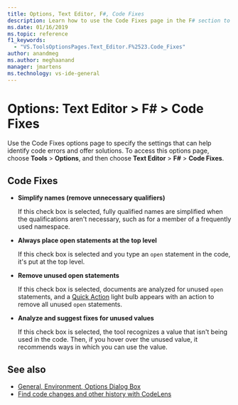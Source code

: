 ```yaml
---
title: Options, Text Editor, F#, Code Fixes
description: Learn how to use the Code Fixes page in the F# section to specify the settings that can help identify code errors and offer solutions.
ms.date: 01/16/2019
ms.topic: reference
f1_keywords:
  - "VS.ToolsOptionsPages.Text_Editor.F%2523.Code_Fixes"
author: anandmeg
ms.author: meghaanand
manager: jmartens
ms.technology: vs-ide-general
---
```

# Options: Text Editor > F# > Code Fixes


Use the Code Fixes options page to specify the settings that can help identify code errors and offer solutions. To access this options page, choose **Tools** > **Options**, and then choose **Text Editor** > **F#** > **Code Fixes**.

## Code Fixes

- **Simplify names (remove unnecessary qualifiers)**

  If this check box is selected, fully qualified names are simplified when the qualifications aren't necessary, such as for a member of a frequently used namespace.

- **Always place open statements at the top level**

  If this check box is selected and you type an `open` statement in the code, it's put at the top level.

- **Remove unused open statements**

  If this check box is selected, documents are analyzed for unused `open` statements, and a [Quick Action](../quick-actions.md) light bulb appears with an action to remove all unused `open` statements.

- **Analyze and suggest fixes for unused values**

  If this check box is selected, the tool recognizes a value that isn't being used in the code. Then, if you hover over the unused value, it recommends ways in which you can use the value.

## See also

- [General, Environment, Options Dialog Box](../../ide/reference/general-environment-options-dialog-box.md)
- [Find code changes and other history with CodeLens](../../ide/find-code-changes-and-other-history-with-codelens.md)
